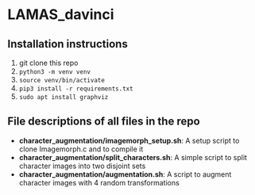 # LAMAS_davinci

## Installation instructions
1. git clone this repo
2. `python3 -m venv venv`
3. `source venv/bin/activate`
4. `pip3 install -r requirements.txt`
5. `sudo apt install graphviz`



## File descriptions of all files in the repo
<ul>
  <li>
    <b>character_augmentation/imagemorph_setup.sh</b>: A setup script to clone Imagemorph.c and to compile it
  </li>
  <li>
    <b>character_augmentation/split_characters.sh</b>: A simple script to split character images into two disjoint sets
  </li>
  <li>
    <b>character_augmentation/augmentation.sh</b>: A script to augment character images with 4 random transformations
  </li>
</ul>
